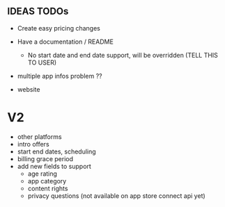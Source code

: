 ## IDEAS TODOs

- Create easy pricing changes
- Have a documentation / README

  - No start date and end date support, will be overridden (TELL THIS TO USER)

- multiple app infos problem ??

- website

# V2

- other platforms
- intro offers
- start end dates, scheduling
- billing grace period
- add new fields to support
  - age rating
  - app category
  - content rights
  - privacy questions (not available on app store connect api yet)
